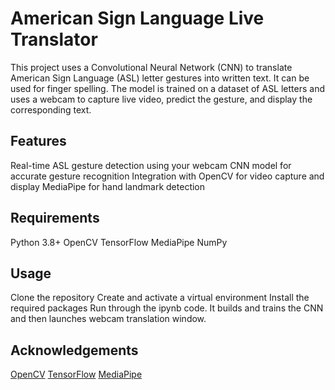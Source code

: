 # American Sign Language Live Translator
This project uses a Convolutional Neural Network (CNN) to translate American Sign Language (ASL) letter gestures into written text. It can be used for finger spelling.
The model is trained on a dataset of ASL letters and uses a webcam to capture live video, predict the gesture, and display the corresponding text.

## Features
Real-time ASL gesture detection using your webcam
CNN model for accurate gesture recognition
Integration with OpenCV for video capture and display
MediaPipe for hand landmark detection

## Requirements
Python 3.8+
OpenCV
TensorFlow
MediaPipe
NumPy

## Usage
Clone the repository
Create and activate a virtual environment
Install the required packages
Run through the ipynb code. It builds and trains the CNN and then launches webcam translation window.

## Acknowledgements
[OpenCV](https://opencv.org/)
[TensorFlow](https://www.tensorflow.org/)
[MediaPipe](https://ai.google.dev/edge/mediapipe/solutions/guide)
